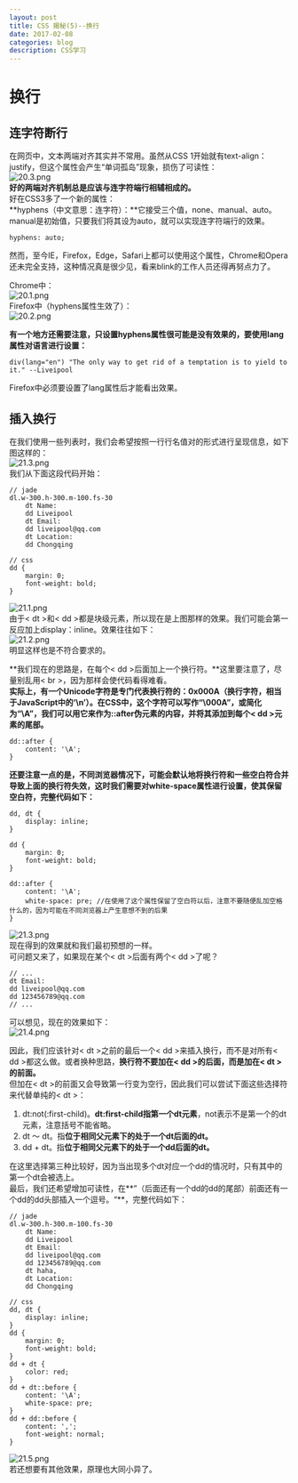 ```yaml
---
layout: post
title: CSS 揭秘(5)--换行   
date: 2017-02-08
categories: blog
description: CSS学习
---
```


# 换行        

## 连字符断行        
在网页中，文本两端对齐其实并不常用。虽然从CSS 1开始就有text-align：justify，但这个属性会产生“单词孤岛”现象，损伤了可读性：        
![20.3.png](http://upload-images.jianshu.io/upload_images/3001083-568fcd68fd7cdb47.png?imageMogr2/auto-orient/strip%7CimageView2/2/w/1240)        
**好的两端对齐机制总是应该与连字符端行相辅相成的。**        
好在CSS3多了一个新的属性：        
**hyphens（中文意思：连字符）：**它接受三个值，none、manual、auto。manual是初始值，只要我们将其设为auto，就可以实现连字符端行的效果。        

```
hyphens: auto;
``` 
然而，至今IE，Firefox，Edge，Safari上都可以使用这个属性，Chrome和Opera还未完全支持，这种情况真是很少见，看来blink的工作人员还得再努点力了。        

Chrome中：        
![20.1.png](http://upload-images.jianshu.io/upload_images/3001083-d42669b826152653.png?imageMogr2/auto-orient/strip%7CimageView2/2/w/1240)        
Firefox中（hyphens属性生效了）：        
![20.2.png](http://upload-images.jianshu.io/upload_images/3001083-d2f945511459f5aa.png?imageMogr2/auto-orient/strip%7CimageView2/2/w/1240)        

**有一个地方还需要注意，只设置hyphens属性很可能是没有效果的，要使用lang属性对语言进行设置：**        

```
div(lang="en") "The only way to get rid of a temptation is to yield to it." --Liveipool
```
Firefox中必须要设置了lang属性后才能看出效果。        

## 插入换行                
在我们使用一些列表时，我们会希望按照一行行名值对的形式进行呈现信息，如下图这样的：        
![21.3.png](http://upload-images.jianshu.io/upload_images/3001083-5c0cae0de8009d05.png?imageMogr2/auto-orient/strip%7CimageView2/2/w/1240)        
我们从下面这段代码开始：        

```
// jade
dl.w-300.h-300.m-100.fs-30
	dt Name:
	dd Liveipool
	dt Email:
	dd liveipool@qq.com
	dt Location:
	dd Chongqing

// css
dd {
	margin: 0;
	font-weight: bold;
}
```
![21.1.png](http://upload-images.jianshu.io/upload_images/3001083-a8f6569599b7b128.png?imageMogr2/auto-orient/strip%7CimageView2/2/w/1240)        
由于< dt >和< dd >都是块级元素，所以现在是上图那样的效果。我们可能会第一反应加上display：inline。效果往往如下：        
![21.2.png](http://upload-images.jianshu.io/upload_images/3001083-08747f25c044e549.png?imageMogr2/auto-orient/strip%7CimageView2/2/w/1240)        
明显这样也是不符合要求的。        

**我们现在的思路是，在每个< dd >后面加上一个换行符。**这里要注意了，尽量别乱用< br >，因为那样会使代码看得难看。        
**实际上，有一个Unicode字符是专门代表换行符的：0x000A（换行字符，相当于JavaScript中的‘\n’）。在CSS中，这个字符可以写作“\000A”，或简化为“\A”，我们可以用它来作为::after伪元素的内容，并将其添加到每个< dd >元素的尾部。**        

```
dd::after {
	content: '\A';
}
```
**还要注意一点的是，不同浏览器情况下，可能会默认地将换行符和一些空白符合并导致上面的换行符失效，这时我们需要对white-space属性进行设置，使其保留空白符，完整代码如下：**        

```
dd, dt {
	display: inline;
}

dd {
	margin: 0;
	font-weight: bold;
}

dd::after {
	content: '\A';
	white-space: pre; //在使用了这个属性保留了空白符以后，注意不要随便乱加空格什么的，因为可能在不同浏览器上产生意想不到的后果
}
```
![21.3.png](http://upload-images.jianshu.io/upload_images/3001083-5c0cae0de8009d05.png?imageMogr2/auto-orient/strip%7CimageView2/2/w/1240)        
现在得到的效果就和我们最初预想的一样。        
可问题又来了，如果现在某个< dt >后面有两个< dd >了呢？        

```
// ...
dt Email:
dd liveipool@qq.com
dd 123456789@qq.com
// ...
```        
可以想见，现在的效果如下：        
![21.4.png](http://upload-images.jianshu.io/upload_images/3001083-798f21c3cd2346fc.png?imageMogr2/auto-orient/strip%7CimageView2/2/w/1240)        

因此，我们应该针对< dt >之前的最后一个< dd >来插入换行，而不是对所有< dd >都这么做。或者换种思路，**换行符不要加在< dd >的后面，而是加在< dt >的前面。**        
但加在< dt >的前面又会导致第一行变为空行，因此我们可以尝试下面这些选择符来代替单纯的< dt >：        
1. dt:not(:first-child)。**dt:first-child指第一个dt元素**，not表示不是第一个的dt元素，注意括号不能省略。        
2. dt ～ dt。指**位于相同父元素下的处于一个dt后面的dt。**        
3. dd + dt。指**位于相同父元素下的处于一个dd后面的dt。**        

在这里选择第三种比较好，因为当出现多个dt对应一个dd的情况时，只有其中的第一个dt会被选上。        
最后，我们还希望增加可读性，在**”（后面还有一个dd的dd的尾部）前面还有一个dd的dd头部插入一个逗号。“**，完整代码如下：        

```
// jade
dl.w-300.h-300.m-100.fs-30
	dt Name:
	dd Liveipool
	dt Email:
	dd liveipool@qq.com
	dd 123456789@qq.com
	dt haha,
	dt Location:
	dd Chongqing

// css
dd, dt {
	display: inline;
}
dd {
	margin: 0;
	font-weight: bold;
}
dd + dt {
	color: red;
}
dd + dt::before {
	content: '\A';
	white-space: pre;
}
dd + dd::before {
	content: ',';
	font-weight: normal;
}
```
![21.5.png](http://upload-images.jianshu.io/upload_images/3001083-b2ece5c7749951e1.png?imageMogr2/auto-orient/strip%7CimageView2/2/w/1240)        
若还想要有其他效果，原理也大同小异了。        
